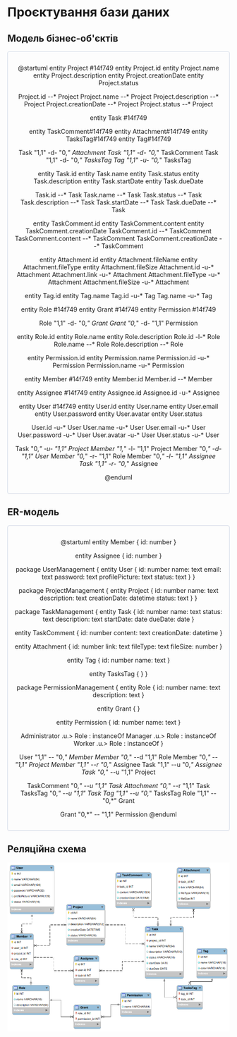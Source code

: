 # Проєктування бази даних

## Модель бізнес-об'єктів

<center style="
   border-radius:4px;
   border: 1px solid #cfd7e6;
   box-shadow: 0 1px 3px 0 rgba(89,105,129,.05), 0 1px 1px 0 rgba(0,0,0,.025);
   padding: 1em;"
>

@startuml
entity Project #14f749
entity Project.id
entity Project.name
entity Project.description
entity Project.creationDate
entity Project.status

Project.id --* Project
Project.name --* Project
Project.description --* Project
Project.creationDate --* Project
Project.status --* Project



entity Task #14f749

entity TaskComment#14f749
entity Attachment#14f749
entity TasksTag#14f749
entity Tag#14f749

Task "1,1" -d- "0,*" Attachment
Task "1,1" -d- "0,*" TaskComment
Task "1,1" -d- "0,*" TasksTag
Tag "1,1" -u- "0,*" TasksTag

entity Task.id
entity Task.name
entity Task.status
entity Task.description
entity Task.startDate
entity Task.dueDate

Task.id --* Task
Task.name --* Task
Task.status --* Task
Task.description --* Task
Task.startDate --* Task
Task.dueDate --* Task

entity TaskComment.id
entity TaskComment.content
entity TaskComment.creationDate
TaskComment.id --* TaskComment
TaskComment.content --* TaskComment
TaskComment.creationDate --* TaskComment

entity Attachment.id
entity Attachment.fileName
entity Attachment.fileType
entity Attachment.fileSize
Attachment.id -u-* Attachment
Attachment.link -u-* Attachment
Attachment.fileType -u-* Attachment
Attachment.fileSize -u-* Attachment

entity Tag.id
entity Tag.name
Tag.id -u-* Tag
Tag.name -u-* Tag



entity Role #14f749
entity Grant #14f749
entity Permission #14f749

Role "1,1" -d- "0,*" Grant
Grant "0,*" -d- "1,1" Permission

entity Role.id
entity Role.name
entity Role.description
Role.id -l-* Role
Role.name --* Role
Role.description --* Role

entity Permission.id
entity Permission.name
Permission.id -u-* Permission
Permission.name -u-* Permission



entity Member #14f749
entity Member.id
Member.id --* Member



entity Assignee #14f749
entity Assignee.id
Assignee.id -u-* Assignee



entity User #14f749
entity User.id
entity User.name
entity User.email
entity User.password
entity User.avatar
entity User.status

User.id -u-* User
User.name -u-* User
User.email -u-* User
User.password -u-* User
User.avatar -u-* User
User.status -u-* User



Task "0,*" -u- "1,1" Project
Member "1,*" -l- "1,1" Project
Member "0,*" -d- "1,1" User
Member "0,*" -r- "1,1" Role
Member "0,*" -l- "1,1" Assignee
Task "1,1" -r- "0,*" Assignee

@enduml

</center>

## ER-модель

<center style="
   border-radius:4px;
   border: 1px solid #cfd7e6;
   box-shadow: 0 1px 3px 0 rgba(89,105,129,.05), 0 1px 1px 0 rgba(0,0,0,.025);
   padding: 1em;"
>

@startuml
entity Member {
    id: number
  }

  entity Assignee {
    id: number
  }

package UserManagement {
  entity User {
    id: number
    name: text
    email: text
    password: text
    profilePicture: text
    status: text
  }
}

package ProjectManagement {
  entity Project {
    id: number
    name: text
    description: text
    creationDate: datetime
    status: text
  }
}

package TaskManagement {
  entity Task {
    id: number
    name: text
    status: text
    description: text
    startDate: date
    dueDate: date
  }

  entity TaskComment {
    id: number
    content: text
    creationDate: datetime
  }

  entity Attachment {
    id: number
    link: text
    fileType: text
    fileSize: number
  }

  entity Tag {
    id: number
    name: text
  }

  entity TasksTag {
  }
}

package PermissionManagement {
  entity Role {
    id: number
    name: text
    description: text
  }

  entity Grant {
  }

  entity Permission {
    id: number
    name: text
  }

  Administrator .u.> Role : instanceOf
  Manager .u.> Role : instanceOf
  Worker .u.> Role : instanceOf
}


User "1,1" -- "0,*" Member
Member "0,*" --d "1,1" Role
Member "0,*" -- "1,1" Project
Member "1,1" --r "0,*" Assignee
Task "1,1" --u "0,*" Assignee
Task "0,*" --u "1,1" Project

TaskComment "0,*" --u "1,1" Task
Attachment "0,*" --r "1,1" Task
TasksTag "0,*" --u "1,1" Task
Tag "1,1" --u "0,*" TasksTag
Role "1,1" -- "0,*" Grant

Grant "0,*" -- "1,1" Permission
@enduml

</center> 

## Реляційна схема

![Реляційна схема](./relational-schema-ProMan.png)
